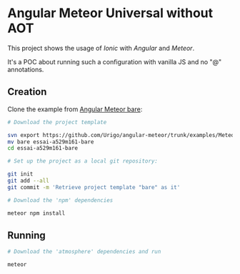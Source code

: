 # Angular Meteor Universal without AOT

This project shows the usage of *Ionic* with *Angular* and *Meteor*.

It's a POC about running such a configuration with vanilla JS and no "@" annotations.

Creation
--

Clone the example from [Angular Meteor bare](https://github.com/Urigo/angular-meteor/tree/master/examples/MeteorCLI/bare): 

```bash
# Download the project template

svn export https://github.com/Urigo/angular-meteor/trunk/examples/MeteorCLI/bare
mv bare essai-a529m161-bare
cd essai-a529m161-bare

# Set up the project as a local git repository:

git init
git add --all
git commit -m 'Retrieve project template "bare" as it'

# Download the 'npm' dependencies

meteor npm install
```

Running
--

```bash
# Download the 'atmosphere' dependencies and run

meteor
```
